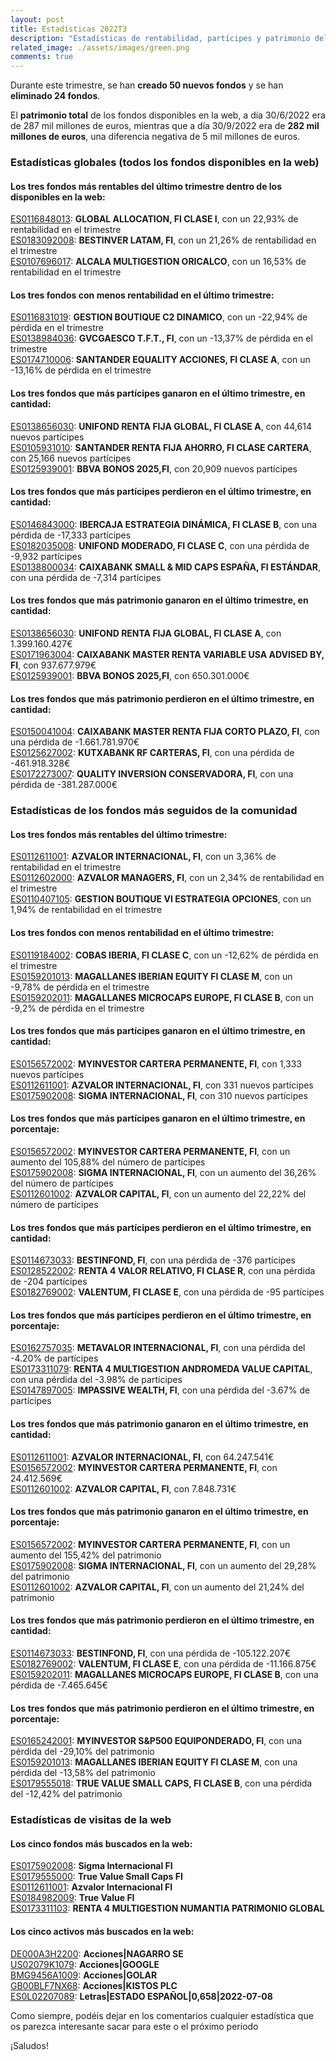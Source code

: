 ```yaml
---
layout: post
title: Estadísticas 2022T3
description: "Estadísticas de rentabilidad, partícipes y patrimonio del tercer trimestre de 2022"
related_image: ./assets/images/green.png
comments: true
---
```

Durante este trimestre, se han **creado 50 nuevos fondos** y se han **eliminado 24 fondos**.  
  
El **patrimonio total** de los fondos disponibles en la web, a día 30/6/2022 era de 287 mil millones de euros, mientras que a día 30/9/2022 era de **282 mil millones de euros**, una diferencia negativa de 5 mil millones de euros.  

### **Estadísticas globales** (todos los fondos disponibles en la web)  
  
#### Los tres **fondos más rentables** del último trimestre dentro de los disponibles en la web:

[ES0116848013](./fondos/ES0116848013.html): **GLOBAL ALLOCATION, FI CLASE I**, con un 22,93% de rentabilidad en el trimestre  
[ES0183092008](./fondos/ES0183092008.html): **BESTINVER LATAM, FI**, con un 21,26% de rentabilidad en el trimestre  
[ES0107696017](./fondos/ES0107696017.html): **ALCALA MULTIGESTION ORICALCO**, con un 16,53% de rentabilidad en el trimestre  

#### Los tres **fondos con menos rentabilidad** en el último trimestre:

[ES0116831019](./fondos/ES0116831019.html): **GESTION BOUTIQUE C2 DINAMICO**, con un -22,94% de pérdida en el trimestre  
[ES0138984036](./fondos/ES0138984036.html): **GVCGAESCO T.F.T., FI**, con un -13,37% de pérdida en el trimestre  
[ES0174710006](./fondos/ES0174710006.html): **SANTANDER EQUALITY ACCIONES, FI CLASE A**, con un -13,16% de pérdida en el trimestre  

#### Los tres **fondos que más partícipes ganaron** en el último trimestre, en cantidad:

[ES0138656030](./fondos/ES0138656030.html): **UNIFOND RENTA FIJA GLOBAL, FI CLASE A**, con 44,614 nuevos partícipes  
[ES0105931010](./fondos/ES0105931010.html): **SANTANDER RENTA FIJA AHORRO, FI CLASE CARTERA**, con 25,166 nuevos partícipes  
[ES0125939001](./fondos/ES0125939001.html): **BBVA BONOS 2025,FI**, con 20,909 nuevos partícipes  

#### Los tres **fondos que más partícipes perdieron** en el último trimestre, en cantidad:

[ES0146843000](./fondos/ES0146843000.html): **IBERCAJA ESTRATEGIA DINÁMICA, FI CLASE B**, con una pérdida de -17,333 partícipes  
[ES0182035008](./fondos/ES0182035008.html): **UNIFOND MODERADO, FI CLASE C**, con una pérdida de -9,932 partícipes  
[ES0138800034](./fondos/ES0138800034.html): **CAIXABANK SMALL & MID CAPS ESPAÑA, FI ESTÁNDAR**, con una pérdida de -7,314 partícipes  

#### Los tres **fondos que más patrimonio ganaron** en el último trimestre, en cantidad:

[ES0138656030](./fondos/ES0138656030.html): **UNIFOND RENTA FIJA GLOBAL, FI CLASE A**, con 1.399.160.427€  
[ES0171963004](./fondos/ES0171963004.html): **CAIXABANK MASTER RENTA VARIABLE USA ADVISED BY, FI**, con 937.677.979€  
[ES0125939001](./fondos/ES0125939001.html): **BBVA BONOS 2025,FI**, con 650.301.000€  

#### Los tres **fondos que más patrimonio perdieron** en el último trimestre, en cantidad:

[ES0150041004](./fondos/ES0150041004.html): **CAIXABANK MASTER RENTA FIJA CORTO PLAZO, FI**, con una pérdida de -1.661.781.970€  
[ES0125627002](./fondos/ES0125627002.html): **KUTXABANK RF CARTERAS, FI**, con una pérdida de -461.918.328€  
[ES0172273007](./fondos/ES0172273007.html): **QUALITY INVERSION CONSERVADORA, FI**, con una pérdida de -381.287.000€    

### **Estadísticas de los fondos más seguidos de la comunidad**  
  
#### Los tres **fondos más rentables** del último trimestre:

[ES0112611001](./fondos/ES0112611001.html): **AZVALOR INTERNACIONAL, FI**, con un 3,36% de rentabilidad en el trimestre  
[ES0112602000](./fondos/ES0112602000.html): **AZVALOR MANAGERS, FI**, con un 2,34% de rentabilidad en el trimestre  
[ES0110407105](./fondos/ES0110407105.html): **GESTION BOUTIQUE VI ESTRATEGIA OPCIONES**, con un 1,94% de rentabilidad en el trimestre  

#### Los tres **fondos con menos rentabilidad** en el último trimestre:

[ES0119184002](./fondos/ES0119184002.html): **COBAS IBERIA, FI CLASE C**, con un -12,62% de pérdida en el trimestre  
[ES0159201013](./fondos/ES0159201013.html): **MAGALLANES IBERIAN EQUITY FI CLASE M**, con un -9,78% de pérdida en el trimestre  
[ES0159202011](./fondos/ES0159202011.html): **MAGALLANES MICROCAPS EUROPE, FI CLASE B**, con un -9,2% de pérdida en el trimestre  

#### Los tres **fondos que más partícipes ganaron** en el último trimestre, en **cantidad**:

[ES0156572002](./fondos/ES0156572002.html): **MYINVESTOR CARTERA PERMANENTE, FI**, con 1,333 nuevos partícipes  
[ES0112611001](./fondos/ES0112611001.html): **AZVALOR INTERNACIONAL, FI**, con 331 nuevos partícipes  
[ES0175902008](./fondos/ES0175902008.html): **SIGMA INTERNACIONAL, FI**, con 310 nuevos partícipes  

#### Los tres **fondos que más partícipes ganaron** en el último trimestre, en **porcentaje**:

[ES0156572002](./fondos/ES0156572002.html): **MYINVESTOR CARTERA PERMANENTE, FI**, con un aumento del 105,88% del número de partícipes  
[ES0175902008](./fondos/ES0175902008.html): **SIGMA INTERNACIONAL, FI**, con un aumento del 36,26% del número de partícipes  
[ES0112601002](./fondos/ES0112601002.html): **AZVALOR CAPITAL, FI**, con un aumento del 22,22% del número de partícipes  

#### Los tres **fondos que más partícipes perdieron** en el último trimestre, en **cantidad**:

[ES0114673033](./fondos/ES0114673033.html): **BESTINFOND, FI**, con una pérdida de -376 partícipes  
[ES0128522002](./fondos/ES0128522002.html): **RENTA 4 VALOR RELATIVO, FI CLASE R**, con una pérdida de -204 partícipes  
[ES0182769002](./fondos/ES0182769002.html): **VALENTUM, FI CLASE E**, con una pérdida de -95 partícipes  

#### Los tres **fondos que más partícipes perdieron** en el último trimestre, en **porcentaje**:

[ES0162757035](./fondos/ES0162757035.html): **METAVALOR INTERNACIONAL, FI**, con una pérdida del -4.20% de partícipes  
[ES0173311079](./fondos/ES0173311079.html): **RENTA 4 MULTIGESTION ANDROMEDA VALUE CAPITAL**, con una pérdida del -3.98% de partícipes  
[ES0147897005](./fondos/ES0147897005.html): **IMPASSIVE WEALTH, FI**, con una pérdida del -3.67% de partícipes  

#### Los tres **fondos que más patrimonio ganaron** en el último trimestre, en **cantidad**:

[ES0112611001](./fondos/ES0112611001.html): **AZVALOR INTERNACIONAL, FI**, con 64.247.541€  
[ES0156572002](./fondos/ES0156572002.html): **MYINVESTOR CARTERA PERMANENTE, FI**, con 24.412.569€  
[ES0112601002](./fondos/ES0112601002.html): **AZVALOR CAPITAL, FI**, con 7.848.731€  

#### Los tres **fondos que más patrimonio ganaron** en el último trimestre, en **porcentaje**:

[ES0156572002](./fondos/ES0156572002.html): **MYINVESTOR CARTERA PERMANENTE, FI**, con un aumento del 155,42% del patrimonio  
[ES0175902008](./fondos/ES0175902008.html): **SIGMA INTERNACIONAL, FI**, con un aumento del 29,28% del patrimonio  
[ES0112601002](./fondos/ES0112601002.html): **AZVALOR CAPITAL, FI**, con un aumento del 21,24% del patrimonio  

#### Los tres **fondos que más patrimonio perdieron** en el último trimestre, en **cantidad**:

[ES0114673033](./fondos/ES0114673033.html): **BESTINFOND, FI**, con una pérdida de -105.122.207€  
[ES0182769002](./fondos/ES0182769002.html): **VALENTUM, FI CLASE E**, con una pérdida de -11.166.875€        
[ES0159202011](./fondos/ES0159202011.html): **MAGALLANES MICROCAPS EUROPE, FI CLASE B**, con una pérdida de -7.465.645€        


#### Los tres **fondos que más patrimonio perdieron** en el último trimestre, en **porcentaje**:

[ES0165242001](./fondos/ES0165242001.html): **MYINVESTOR S&P500 EQUIPONDERADO, FI**, con una pérdida del -29,10% del patrimonio  
[ES0159201013](./fondos/ES0159201013.html): **MAGALLANES IBERIAN EQUITY FI CLASE M**, con una pérdida del -13,58% del patrimonio  
[ES0179555018](./fondos/ES0179555018.html): **TRUE VALUE SMALL CAPS, FI CLASE B**, con una pérdida del -12,42% del patrimonio  

### **Estadísticas de visitas de la web**

#### Los cinco **fondos más buscados** en la web:

[ES0175902008](./fondos/ES0175902008.html): **Sigma Internacional FI**  
[ES0179555000](./fondos/ES0179555000.html): **True Value Small Caps FI**  
[ES0112611001](./fondos/ES0112611001.html): **Azvalor Internacional FI**  
[ES0184982009](./fondos/ES0184982009.html): **True Value FI**  
[ES0173311103](./fondos/ES0173311103.html): **RENTA 4 MULTIGESTION NUMANTIA PATRIMONIO GLOBAL**  


#### Los cinco **activos más buscados** en la web:

[DE000A3H2200](./activos/DE000A3H2200.html): **Acciones\|NAGARRO SE**  
[US02079K1079](./activos/US02079K1079.html): **Acciones\|GOOGLE**  
[BMG9456A1009](./activos/BMG9456A1009.html): **Acciones\|GOLAR**  
[GB00BLF7NX68](./activos/GB00BLF7NX68.html): **Acciones\|KISTOS PLC**  
[ES0L02207089](./activos/ES0L02207089.html): **Letras|ESTADO ESPAÑOL|0,658|2022-07-08**  


Como siempre, podéis dejar en los comentarios cualquier estadística que os parezca interesante sacar para este o el próximo periodo

¡Saludos!
